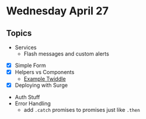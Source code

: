 # Wednesday April 27

## Topics

- Services
  * Flash messages and custom alerts
- [X] Simple Form
- [x] Helpers vs Components
  * [Example Twiddle](https://ember-twiddle.com/b21a47a5595942c7eadbdf042acc9482)
- [X] Deploying with Surge
- Auth Stuff
- Error Handling
  * add `.catch` promises to promises just like `.then`
